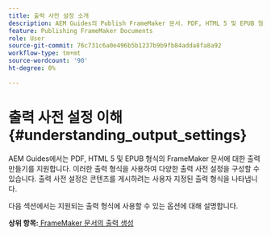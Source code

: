 ```yaml
---
title: 출력 사전 설정 소개
description: AEM Guides의 Publish FrameMaker 문서. PDF, HTML 5 및 EPUB 형식으로 FrameMaker 문서에 대한 출력을 생성하는 방법에 대해 알아봅니다.
feature: Publishing FrameMaker Documents
role: User
source-git-commit: 76c731c6a0e496b5b1237b9b9fb84adda8fa8a92
workflow-type: tm+mt
source-wordcount: '90'
ht-degree: 0%

---
```


# 출력 사전 설정 이해 {#understanding_output_settings}

AEM Guides에서는 PDF, HTML 5 및 EPUB 형식의 FrameMaker 문서에 대한 출력 만들기를 지원합니다. 이러한 출력 형식을 사용하여 다양한 출력 사전 설정을 구성할 수 있습니다. 출력 사전 설정은 콘텐츠를 게시하려는 사용자 지정된 출력 형식을 나타냅니다.

다음 섹션에서는 지원되는 출력 형식에 사용할 수 있는 옵션에 대해 설명합니다.

**상위 항목:**[ FrameMaker 문서의 출력 생성](fm-output-generatation.md)
